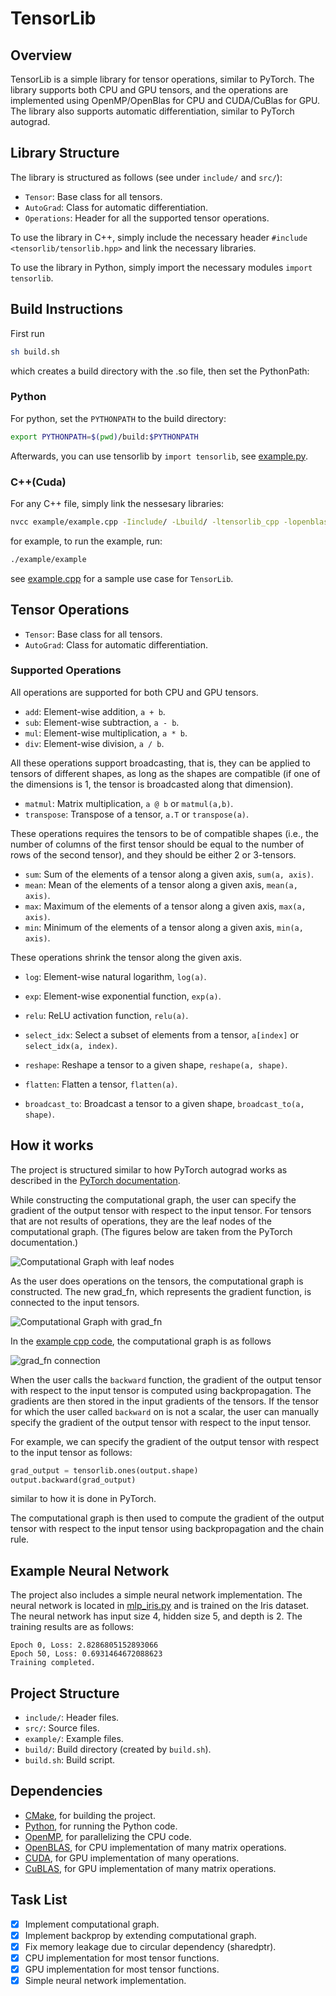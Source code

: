 # TensorLib

## Overview

TensorLib is a simple library for tensor operations, similar to PyTorch. The library supports both CPU and GPU tensors, and the operations are implemented using OpenMP/OpenBlas for CPU and CUDA/CuBlas for GPU. The library also supports automatic differentiation, similar to PyTorch autograd.

## Library Structure

The library is structured as follows (see under `include/` and `src/`):

- `Tensor`: Base class for all tensors.
- `AutoGrad`: Class for automatic differentiation.
- `Operations`: Header for all the supported tensor operations.

To use the library in C++, simply include the necessary header `#include <tensorlib/tensorlib.hpp>` and link the necessary libraries.

To use the library in Python, simply import the necessary modules `import tensorlib`.

## Build Instructions

First run

```bash
sh build.sh
```

which creates a build directory with the .so file, then set the PythonPath:

### Python

For python, set the `PYTHONPATH` to the build directory:

```bash
export PYTHONPATH=$(pwd)/build:$PYTHONPATH
```

Afterwards, you can use tensorlib by `import tensorlib`, see [example.py](example/example.py).

### C++(Cuda)

For any C++ file, simply link the nessesary libraries:

```sh
nvcc example/example.cpp -Iinclude/ -Lbuild/ -ltensorlib_cpp -lopenblas -lcudart -lcublas -o example/example
```

for example, to run the example, run:

```sh
./example/example
```

see [example.cpp](example/example.cpp) for a sample use case for `TensorLib`.

## Tensor Operations

- `Tensor`: Base class for all tensors.
- `AutoGrad`: Class for automatic differentiation.

### Supported Operations

All operations are supported for both CPU and GPU tensors.

- `add`: Element-wise addition, `a + b`.
- `sub`: Element-wise subtraction, `a - b`.
- `mul`: Element-wise multiplication, `a * b`.
- `div`: Element-wise division, `a / b`.

All these operations support broadcasting, that is, they can be applied to tensors of different shapes, as long as the shapes are compatible (if one of the dimensions is 1, the tensor is broadcasted along that dimension).

- `matmul`: Matrix multiplication, `a @ b` or `matmul(a,b)`.
- `transpose`: Transpose of a tensor, `a.T` or `transpose(a)`.

These operations requires the tensors to be of compatible shapes (i.e., the number of columns of the first tensor should be equal to the number of rows of the second tensor), and they should be either 2 or 3-tensors.

- `sum`: Sum of the elements of a tensor along a given axis, `sum(a, axis)`.
- `mean`: Mean of the elements of a tensor along a given axis, `mean(a, axis)`.
- `max`: Maximum of the elements of a tensor along a given axis, `max(a, axis)`.
- `min`: Minimum of the elements of a tensor along a given axis, `min(a, axis)`.

These operations shrink the tensor along the given axis.

- `log`: Element-wise natural logarithm, `log(a)`.
- `exp`: Element-wise exponential function, `exp(a)`.
- `relu`: ReLU activation function, `relu(a)`.

- `select_idx`: Select a subset of elements from a tensor, `a[index]` or `select_idx(a, index)`.
- `reshape`: Reshape a tensor to a given shape, `reshape(a, shape)`.
- `flatten`: Flatten a tensor, `flatten(a)`.
- `broadcast_to`: Broadcast a tensor to a given shape, `broadcast_to(a, shape)`.

## How it works

The project is structured similar to how PyTorch autograd works as described in the [PyTorch documentation](https://pytorch.org/blog/computational-graphs-constructed-in-pytorch/).

While constructing the computational graph, the user can specify the gradient of the output tensor with respect to the input tensor. For tensors that are not results of operations, they are the leaf nodes of the computational graph. (The figures below are taken from the PyTorch documentation.)

![Computational Graph with leaf nodes](fig/comp_graph_0.png)

As the user does operations on the tensors, the computational graph is constructed. The new grad_fn, which represents the gradient function, is connected to the input tensors.

![Computational Graph with grad_fn](fig/comp_graph_1.png)

In the [example cpp code](example/example.cpp), the computational graph is as follows

![grad_fn connection](fig/grad_fn.png)

When the user calls the `backward` function, the gradient of the output tensor with respect to the input tensor is computed using backpropagation. The gradients are then stored in the input gradients of the tensors. If the tensor for which the user called `backward` on is not a scalar, the user can manually specify the gradient of the output tensor with respect to the input tensor.

For example, we can specify the gradient of the output tensor with respect to the input tensor as follows:

```python
grad_output = tensorlib.ones(output.shape)
output.backward(grad_output)
```

similar to how it is done in PyTorch.

The computational graph is then used to compute the gradient of the output tensor with respect to the input tensor using backpropagation and the chain rule.

## Example Neural Network

The project also includes a simple neural network implementation. The neural network is located in [mlp_iris.py](example/mlp_iris.py) and is trained on the Iris dataset. The neural network has input size 4, hidden size 5, and depth is 2. The training results are as follows:

```
Epoch 0, Loss: 2.8286805152893066
Epoch 50, Loss: 0.6931464672088623
Training completed.
```

## Project Structure

- `include/`: Header files.
- `src/`: Source files.
- `example/`: Example files.
- `build/`: Build directory (created by `build.sh`).
- `build.sh`: Build script.

## Dependencies

- [CMake](https://cmake.org/), for building the project.
- [Python](https://www.python.org/), for running the Python code.
- [OpenMP](https://www.openmp.org/), for parallelizing the CPU code.
- [OpenBLAS](https://www.openblas.net/), for CPU implementation of many matrix operations.
- [CUDA](https://developer.nvidia.com/cuda-downloads), for GPU implementation of many operations.
- [CuBLAS](https://developer.nvidia.com/cublas), for GPU implementation of many matrix operations.

## Task List

- [x] Implement computational graph.
- [x] Implement backprop by extending computational graph.
- [x] Fix memory leakage due to circular dependency (sharedptr).
- [x] CPU implementation for most tensor functions.
- [x] GPU implementation for most tensor functions.
- [x] Simple neural network implementation.